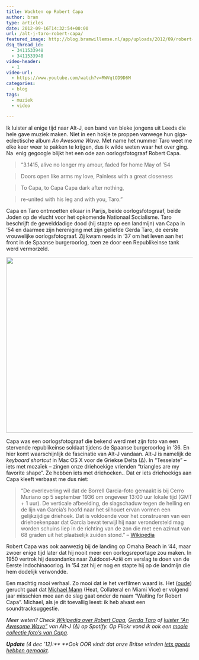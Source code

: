 ```yaml
---
title: Wachten op Robert Capa
author: bram
type: articles
date: 2012-09-16T14:32:54+00:00
url: /alt-j-taro-robert-capa/
featured_image: http://blog.bramwillemse.nl/app/uploads/2012/09/robert-capa-the-falling-soldier.jpeg
dsq_thread_id:
  - 3411533948
  - 3411533948
video-header:
  - 1
video-url:
  - https://www.youtube.com/watch?v=RWVqtOD9D6M
categories:
  - blog
tags:
  - muziek
  - video

---
```

<p class="lead">
  Ik luister al enige tijd naar Alt-J, een band van bleke jongens uit Leeds die hele gave muziek maken. Niet in een hokje te proppen vanwege hun giga-eclectische album <em>An Awesome Wave</em>. Met name het nummer Taro weet me elke keer weer te pakken te krijgen, dus ik wilde weten waar het over ging. Na  enig gegoogle blijkt het een ode aan oorlogsfotograaf Robert Capa.<br /> <!--more-->
</p>

> &#8220;3.1415, alive no longer my amour, faded for home May of &#8217;54
  
> Doors open like arms my love, Painless with a great closeness
  
> To Capa, to Capa Capa dark after nothing,
  
> re-united with his leg and with you, Taro.&#8221;

Capa en Taro ontmoetten elkaar in Parijs, beide oorlogsfotograaf, beide Joden op de vlucht voor het opkomende Nationaal Socialisme. Taro beschrijft de gewelddadige dood (hij stapte op een landmijn) van Capa in &#8217;54 en daarmee zijn hereniging met zijn geliefde Gerda Taro, de eerste vrouwelijke oorlogsfotograaf. Zij kwam reeds in &#8217;37 om het leven aan het front in de Spaanse burgeroorlog, toen ze door een Republikeinse tank werd vermorzeld.

<img class="alignnone wp-image-3814 size-full" title="robert-capa-the-falling-soldier" src="http://bramwillemse.nl/app/uploads/2012/09/robert-capa-the-falling-soldier.jpeg" alt="" width="681" height="473" />
  
Capa was een oorlogsfotograaf die bekend werd met zijn foto van een stervende republikeinse soldaat tijdens de Spaanse burgeroorlog in &#8217;36. En hier komt waarschijnlijk de fascinatie van Alt-J vandaan. Alt-J is namelijk de _keyboard shortcut_ in Mac OS X voor de Griekse Delta (∆). In &#8220;Tesselate&#8221; – iets met mozaïek – zingen onze driehoekige vrienden &#8220;triangles are my favorite shape&#8221;. Ze hebben iets met driehoeken.. Dat er iets driehoekigs aan Capa kleeft verbaast me dus niet:

> &#8220;De overlevering wil dat de Borrell Garcia-foto gemaakt is bij Cerro Muriano op 5 september 1936 om ongeveer 13:00 uur lokale tijd (GMT + 1 uur). De verticale afbeelding, de slagschaduw tegen de helling en de lijn van Garcia&#8217;s hoofd naar het silhouet ervan vormen een gelijkzijdige driehoek. Dat is voldoende voor het construeren van een driehoekenpaar dat Garcia bevat terwijl hij naar verondersteld mag worden schuins liep in de richting van de zon die met een azimut van 68 graden uit het plaatselijk zuiden stond.&#8221; &#8211; <a title="Meer over de foto" href="http://nl.wikipedia.org/wiki/Robert_Capa#Foto_Borrell_Garcia" target="_blank" rel="noopener">Wikipedia</a>

Robert Capa was ook aanwezig bij de landing op Omaha Beach in &#8217;44, maar zwoer enige tijd later dat hij nooit meer een oorlogsreportage zou maken. In 1950 vertrok hij desondanks naar Zuidoost-Azië om verslag te doen van de Eerste Indochinaoorlog. In &#8217;54 zat hij er nog en stapte hij op de landmijn die hem dodelijk verwondde.

Een machtig mooi verhaal. Zo mooi dat ie het verfilmen waard is. Het (<a title="Gaat Michael Mann een film over Robert Capa en Gerda Taro maken?" href="http://www.ropeofsilicon.com/michael-mann-to-direct-waiting-for-robert-capa-adaptation/" target="_blank" rel="noopener">oude</a>) gerucht gaat dat <a title="Michael Mann op IMDb" href="http://www.imdb.com/name/nm0000520/" target="_blank" rel="noopener">Michael Mann</a> (Heat, Collateral en Miami Vice) er volgend jaar misschien mee aan de slag gaat onder de naam &#8220;Waiting for Robert Capa&#8221;. Michael, als je dit toevallig leest: ik heb alvast een soundtracksuggestie.

_Meer weten? Check <a title="Meer over Robert Capa op Wikipedia" href="http://nl.wikipedia.org/wiki/Robert_Capa" target="_blank" rel="noopener">Wikipedia over Robert Capa</a>, <a title="Meer over Gerda Taro op Wikipedia" href="http://nl.wikipedia.org/wiki/Gerda_Taro" target="_blank" rel="noopener">Gerda Taro</a> of <a title="Luister An Awesome Wave van Alt-J (∆) op Spotify" href="http://open.spotify.com/album/7HOzvP7Ta2lLueojdlJtdZ" target="_blank" rel="noopener">luister &#8220;An Awesome Wave&#8221;</a> van Alt-J (∆) op Spotify. Op Flickr vond ik ook een <a title="Een greep uit de portfolio van Robert Capa op Flickr" href="http://www.flickr.com/search/show/?q=robert+capa" target="_blank" rel="noopener">mooie collectie foto&#8217;s van Capa</a>._

_**Update** (4 dec &#8217;12):** **Ook OOR vindt dat onze Britse vrinden <a title="OOR vindt Alt-J (∆) maker van album van het jaar!" href="http://www.nrc.nl/nieuws/2012/12/04/an-awesome-wave-van-alt-j-beste-album-van-2012/" target="_blank" rel="noopener">iets goeds hebben gemaakt</a>._